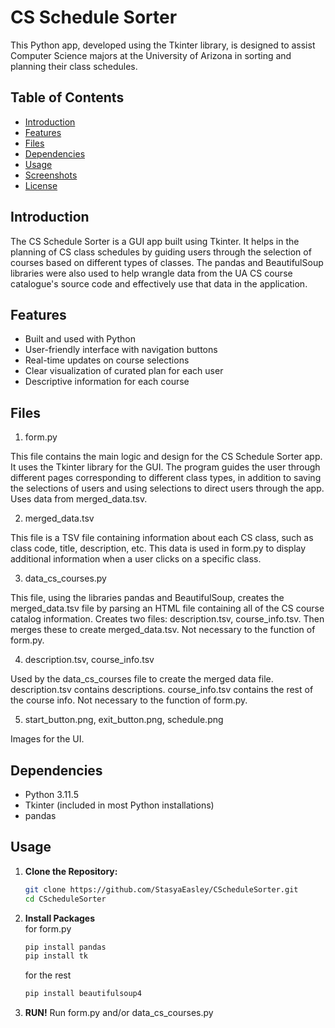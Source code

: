 # CS Schedule Sorter

This Python app, developed using the Tkinter library, is designed to assist Computer Science majors at the University of Arizona in sorting and planning their class schedules.

## Table of Contents
- [Introduction](#introduction)
- [Features](#features)
- [Files](#files)
- [Dependencies](#dependencies)
- [Usage](#usage)
- [Screenshots](#screenshots)
- [License](#license)

## Introduction

The CS Schedule Sorter is a GUI app built using Tkinter. It helps in the planning of CS class schedules by guiding users through the selection of courses based on different types of classes. The pandas and BeautifulSoup libraries were also used to help wrangle data from the UA CS course catalogue's source code and effectively use that data in the application.


## Features
* Built and used with Python
* User-friendly interface with navigation buttons
* Real-time updates on course selections
* Clear visualization of curated plan for each user
* Descriptive information for each course

## Files

1. form.py

This file contains the main logic and design for the CS Schedule Sorter app. It uses the Tkinter library for the GUI. The program guides the user through different pages corresponding to different class types, in addition to saving the selections of users and using selections to direct users through the app. Uses data from merged_data.tsv. 

2. merged_data.tsv

This file is a TSV file containing information about each CS class, such as class code, title, description, etc. This data is used in form.py to display additional information when a user clicks on a specific class.

3. data_cs_courses.py

This file, using the libraries pandas and BeautifulSoup, creates the merged_data.tsv file by parsing an HTML file containing all of the CS course catalog information. Creates two files: description.tsv, course_info.tsv. Then merges these to create merged_data.tsv. Not necessary to the function of form.py.

4. description.tsv, course_info.tsv

Used by the data_cs_courses file to create the merged data file. description.tsv contains descriptions. course_info.tsv contains the rest of the course info. Not necessary to the function of form.py.

5. start_button.png, exit_button.png, schedule.png

Images for the UI.

## Dependencies

- Python 3.11.5
- Tkinter (included in most Python installations)
- pandas

## Usage

1. **Clone the Repository:**
   ```bash
   git clone https://github.com/StasyaEasley/CScheduleSorter.git
   cd CScheduleSorter
2. **Install Packages**  
   for form.py
   ```bash
   pip install pandas
   pip install tk
   ```
   
   for the rest
   ```bash
   pip install beautifulsoup4
   ```

3. **RUN!**
   Run form.py and/or data_cs_courses.py


